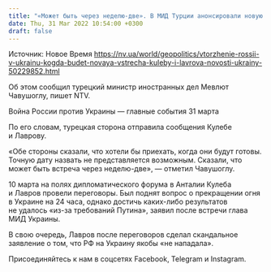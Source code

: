 ```yaml
---
title: "«Может быть через неделю-две». В МИД Турции анонсировали новую встречу Кулебы и Лаврова"
date: Thu, 31 Mar 2022 10:54:00 +0300
draft: false
---
```

Источник: Новое Время https://nv.ua/world/geopolitics/vtorzhenie-rossii-v-ukrainu-kogda-budet-novaya-vstrecha-kuleby-i-lavrova-novosti-ukrainy-50229852.html


 Об этом сообщил турецкий министр иностранных дел Мевлют Чавушоглу, пишет NTV.

Война России против Украины — главные события 31 марта

По его словам, турецкая сторона отправила сообщения Кулебе и Лаврову.

«Обе стороны сказали, что хотели бы приехать, когда они будут готовы. Точную дату назвать не представляется возможным. Сказали, что может быть встреча через неделю-две», — отметил Чавушоглу.

10 марта на полях дипломатического форума в Анталии Кулеба и Лавров провели переговоры. Был поднят вопрос о прекращении огня в Украине на 24 часа, однако достичь каких-либо результатов не удалось «из-за требований Путина», заявил после встречи глава МИД Украины.

В свою очередь, Лавров после переговоров сделал скандальное заявление о том, что РФ на Украину якобы «не нападала».

Присоединяйтесь к нам в соцсетях Facebook, Telegram и Instagram.

